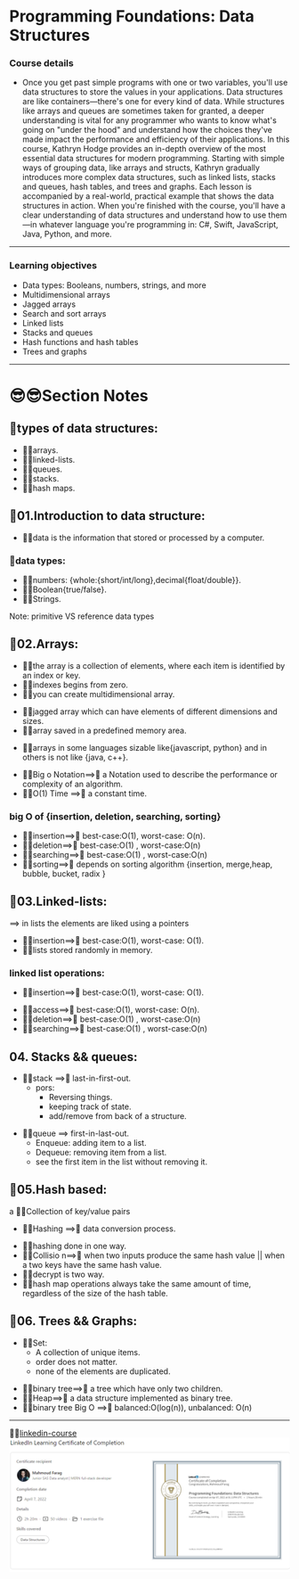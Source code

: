 # Programming Foundations: Data Structures
### Course details
- Once you get past simple programs with one or two variables, you'll use data structures to store the values in your applications. Data structures are like containers—there's one for every kind of data. While structures like arrays and queues are sometimes taken for granted, a deeper understanding is vital for any programmer who wants to know what's going on "under the hood" and understand how the choices they've made impact the performance and efficiency of their applications. In this course, Kathryn Hodge provides an in-depth overview of the most essential data structures for modern programming. Starting with simple ways of grouping data, like arrays and structs, Kathryn gradually introduces more complex data structures, such as linked lists, stacks and queues, hash tables, and trees and graphs. Each lesson is accompanied by a real-world, practical example that shows the data structures in action. When you're finished with the course, you'll have a clear understanding of data structures and understand how to use them—in whatever language you're programming in: C#, Swift, JavaScript, Java, Python, and more.
---
### Learning objectives
- Data types: Booleans, numbers, strings, and more
- Multidimensional arrays
- Jagged arrays
- Search and sort arrays
- Linked lists
- Stacks and queues
- Hash functions and hash tables
- Trees and graphs
-------------------------------
# 😎😎Section Notes

## 👻types of data structures:

- 🐱‍🏍arrays.
- 🐱‍🏍linked-lists.
- 🐱‍🏍queues.
- 🐱‍🏍stacks.
- 🐱‍🏍hash maps.

## 🧐01.Introduction to data structure:

- 🐱‍🏍data is the information that stored or processed by a computer.

### 👻data types:

- 🐱‍🏍numbers: {whole:{short/int/long},decimal{float/double}}.
- 🐱‍🏍Boolean{true/false}.
- 🐱‍🏍Strings.

Note: primitive VS reference data types

## 🧐02.Arrays:

- 🐱‍🏍the array is a collection of elements, where each item is identified by an index or key.
- 🐱‍🏍indexes begins from zero.
- 🐱‍🏍you can create multidimensional array.

* 🐱‍🏍jagged array which can have elements of different dimensions and sizes.
* 🐱‍🏍array saved in a predefined memory area.

- 🐱‍🏍arrays in some languages sizable like{javascript, python} and in others is not like {java, c++}.

* 🐱‍🏍Big o Notation==>🤩 a Notation used to describe the performance or complexity of an algorithm.
* 🐱‍🏍O(1) Time ==>🤩 a constant time.

### big O of {insertion, deletion, searching, sorting}

- 🐱‍🏍insertion==>🤩 best-case:O(1), worst-case: O(n).
- 🐱‍🏍deletion==>🤩 best-case:O(1) , worst-case:O(n)
- 🐱‍🏍searching==>🤩 best-case:O(1) , worst-case:O(n)
- 🐱‍🏍sorting==>🤩 depends on sorting algorithm {insertion, merge,heap, bubble, bucket, radix }

## 🧐03.Linked-lists:

==> in lists the elements are liked using a pointers

- 🐱‍🏍insertion==>🤩 best-case:O(1), worst-case: O(1).
- 🐱‍🏍lists stored randomly in memory.

### linked list operations:

- 🐱‍🏍insertion==>🤩 best-case:O(1), worst-case: O(1).

* 🐱‍🏍access==>🤩 best-case:O(1), worst-case: O(n).
* 🐱‍🏍deletion==>🤩 best-case:O(1) , worst-case:O(n)
* 🐱‍🏍searching==>🤩 best-case:O(1) , worst-case:O(n)

## 04. Stacks && queues:

- 🐱‍🏍stack ==>🤩 last-in-first-out.
  - pors:
    - Reversing things.
    - keeping track of state.
    - add/remove from back of a structure.

* 🐱‍🏍queue ==> first-in-last-out.
  - Enqueue: adding item to a list.
  - Dequeue: removing item from a list.
  * see the first item in the list without removing it.

## 🧐05.Hash based:

a 🐱‍🏍Collection of key/value pairs

- 🐱‍🏍Hashing
  ==>🤩 data conversion process.

* 🐱‍🏍hashing done in one way.
* 🐱‍🏍Collisio
  n==>🤩 when two inputs produce the same hash value || when a two keys have the same hash value.
* 🐱‍🏍decrypt is two way.
* 🐱‍🏍hash map operations always take the same amount of time, regardless of the size of the hash table.

## 🧐06. Trees && Graphs:

- 🐱‍🏍Set:
  - A collection of unique items.
  - order does not matter.
  - none of the elements are duplicated.

* 🐱‍🏍binary tree==>🤩 a tree which have only two children.
* 🐱‍🏍Heap==>🤩 a data structure implemented as binary tree.
* 🐱‍🏍binary tree Big O ==>🤩 balanced:O(log(n)), unbalanced: O(n)

---

🐳🐳[linkedin-course](https://www.linkedin.com/learning/programming-foundations-data-structures-2)
![linkedin certification](ds-cetificate.PNG)
